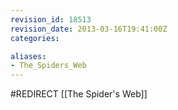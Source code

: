 ```yaml
---
revision_id: 18513
revision_date: 2013-03-16T19:41:00Z
categories:

aliases:
- The_Spiders_Web
---
```


#REDIRECT [[The Spider's Web]]